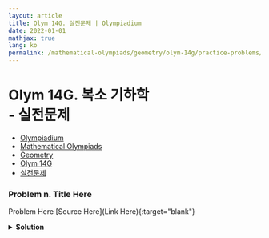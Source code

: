 ```yaml
---
layout: article
title: Olym 14G. 실전문제 | Olympiadium
date: 2022-01-01
mathjax: true
lang: ko
permalink: /mathematical-olympiads/geometry/olym-14g/practice-problems/
---
```

# Olym 14G. 복소 기하학 <br> <ssup> - 실전문제</ssup>

<ul class="breadcrumb">
	<li><a href="{{ site.homeurl }}">Olympiadium</a></li> 
	<li><a href="{{ site.homeurl }}mathematical-olympiads/">Mathematical Olympiads</a></li> 
	<li><a href="{{ site.homeurl }}mathematical-olympiads/geometry/">Geometry</a></li> 
	<li><a href="{{ site.homeurl }}mathematical-olympiads/geometry/olym-14g/">Olym 14G</a></li> 
	<li><a href="{{ site.homeurl }}mathematical-olympiads/geometry/olym-14g/practice-problems/">실전문제</a></li>
</ul>

### Problem n. Title Here
<blueboard> Problem Here </blueboard>
[Source Here](Link Here){:target="blank"}
<pinkborder><details>
<summary><b>Solution</b></summary>
Solution Here. 
</details></pinkborder>
